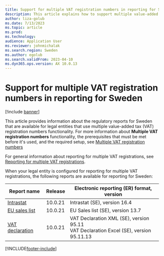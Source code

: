```yaml
---
title: Support for multiple VAT registration numbers in reporting for Sweden
description: This article explains how to support multiple value-added tax (VAT) registration numbers in reporting for Sweden.
author: liza-golub
ms.date: 7/13/2023
ms.topic: article
ms.prod: 
ms.technology: 
audience: Application User
ms.reviewer: johnmichalak
ms.search.region: Sweden
ms.author: egolub
ms.search.validFrom: 2023-04-10
ms.dyn365.ops.version: AX 10.0.13
---
```


# Support for multiple VAT registration numbers in reporting for Sweden

[!include [banner](../../includes/banner.md)]

This article provides information about the regulatory reports for Sweden that are available for legal entities that use multiple value-added tax (VAT) registration numbers functionality. For more information about **Multiple VAT registration numbers** functionality, the prerequisites that must be met before it's used, and the required setup, see [Multiple VAT registration numbers](../global/emea-multiple-vat-registration-numbers.md)

For general information about reporting for multiple VAT registrations, see [Reporting for multiple VAT registrations](../global/emea-reporting-for-multiple-vat-registrations.md).

When your legal entity is configured for reporting for multiple VAT registrations, the following reports are available for reporting for Sweden:

| Report name     | Release | Electronic reporting (ER) format, version                |
|-----------------|---------|-----------------------------------|
| [Intrastat](emea-swe-intrastat.md)       | 10.0.21 | Intrastat (SE), version 16.4      |
| [EU sales list](emea-swe-eu-sales-list.md)   | 10.0.21 | EU Sales list (SE), version 13.7  |
| [VAT declaration](emea-swe-VAT-declaration-Sweden.md) | 10.0.21 | VAT Declaration XML (SE), version 95.11<br>VAT Declaration Excel (SE), version 95.11.13 |


[!INCLUDE[footer-include](../../../includes/footer-banner.md)]
